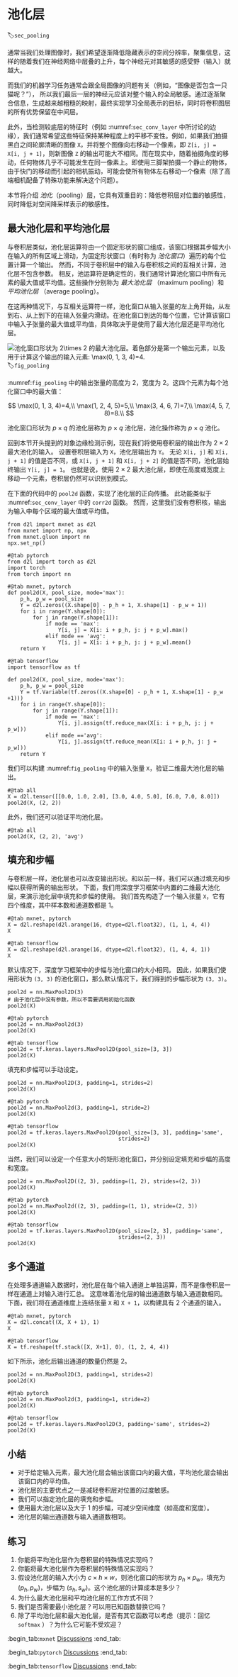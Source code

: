 # 池化层
:label:`sec_pooling`

通常当我们处理图像时，我们希望逐渐降低隐藏表示的空间分辨率，聚集信息，这样的随着我们在神经网络中层叠的上升，每个神经元对其敏感的感受野（输入）就越大。

而我们的机器学习任务通常会跟全局图像的问题有关（例如，“图像是否包含一只猫呢？”）， 所以我们最后一层的神经元应该对整个输入的全局敏感。通过逐渐聚合信息，生成越来越粗糙的映射，最终实现学习全局表示的目标，同时将卷积图层的所有优势保留在中间层。

此外，当检测较底层的特征时（例如 :numref:`sec_conv_layer` 中所讨论的边缘），我们通常希望这些特征保持某种程度上的平移不变性。例如，如果我们拍摄黑白之间轮廓清晰的图像 `X`，并将整个图像向右移动一个像素，即 `Z[i, j] = X[i, j + 1]`，则新图像 `Z` 的输出可能大不相同。而在现实中，随着拍摄角度的移动，任何物体几乎不可能发生在同一像素上。即使用三脚架拍摄一个静止的物体，由于快门的移动而引起的相机振动，可能会使所有物体左右移动一个像素（除了高端相机配备了特殊功能来解决这个问题）。

本节将介绍 *池化*（pooling）层，它具有双重目的：降低卷积层对位置的敏感性，同时降低对空间降采样表示的敏感性。


## 最大池化层和平均池化层

与卷积层类似，池化层运算符由一个固定形状的窗口组成，该窗口根据其步幅大小在输入的所有区域上滑动，为固定形状窗口（有时称为 *池化窗口*）遍历的每个位置计算一个输出。
然而，不同于卷积层中的输入与卷积核之间的互相关计算，池化层不包含参数。
相反，池运算符是确定性的，我们通常计算池化窗口中所有元素的最大值或平均值。这些操作分别称为 *最大池化层* （maximum pooling）和 *平均池化层* （average pooling）。

在这两种情况下，与互相关运算符一样，池化窗口从输入张量的左上角开始，从左到右、从上到下的在输入张量内滑动。在池化窗口到达的每个位置，它计算该窗口中输入子张量的最大值或平均值，具体取决于是使用了最大池化层还是平均池化层。


![池化窗口形状为 $2\times 2$ 的最大池化层。着色部分是第一个输出元素，以及用于计算这个输出的输入元素: $\max(0, 1, 3, 4)=4$.](../img/pooling.svg)
:label:`fig_pooling`

:numref:`fig_pooling` 中的输出张量的高度为 $2$，宽度为 $2$。这四个元素为每个池化窗口中的最大值：

$$
\max(0, 1, 3, 4)=4,\\
\max(1, 2, 4, 5)=5,\\
\max(3, 4, 6, 7)=7,\\
\max(4, 5, 7, 8)=8.\\
$$

池化窗口形状为 $p \times q$ 的池化层称为 $p \times q$ 池化层，池化操作称为 $p \times q$ 池化。

回到本节开头提到的对象边缘检测示例，现在我们将使用卷积层的输出作为 $2\times 2$ 最大池化的输入。
设置卷积层输入为 `X`，池化层输出为 `Y`。
无论 `X[i, j]` 和 `X[i, j + 1]` 的值是否不同，或 `X[i, j + 1]` 和 `X[i, j + 2]` 的值是否不同，池化层始终输出 `Y[i, j] = 1`。
也就是说，使用 $2\times 2$ 最大池化层，即使在高度或宽度上移动一个元素，卷积层仍然可以识别到模式。

在下面的代码中的 `pool2d` 函数，实现了池化层的正向传播。
此功能类似于 :numref:`sec_conv_layer` 中的 `corr2d` 函数。
然而，这里我们没有卷积核，输出为输入中每个区域的最大值或平均值。

```{.python .input}
from d2l import mxnet as d2l
from mxnet import np, npx
from mxnet.gluon import nn
npx.set_np()
```

```{.python .input}
#@tab pytorch
from d2l import torch as d2l
import torch
from torch import nn
```

```{.python .input}
#@tab mxnet, pytorch
def pool2d(X, pool_size, mode='max'):
    p_h, p_w = pool_size
    Y = d2l.zeros((X.shape[0] - p_h + 1, X.shape[1] - p_w + 1))
    for i in range(Y.shape[0]):
        for j in range(Y.shape[1]):
            if mode == 'max':
                Y[i, j] = X[i: i + p_h, j: j + p_w].max()
            elif mode == 'avg':
                Y[i, j] = X[i: i + p_h, j: j + p_w].mean()
    return Y
```

```{.python .input}
#@tab tensorflow
import tensorflow as tf

def pool2d(X, pool_size, mode='max'):
    p_h, p_w = pool_size
    Y = tf.Variable(tf.zeros((X.shape[0] - p_h + 1, X.shape[1] - p_w +1)))
    for i in range(Y.shape[0]):
        for j in range(Y.shape[1]):
            if mode == 'max':
                Y[i, j].assign(tf.reduce_max(X[i: i + p_h, j: j + p_w]))
            elif mode =='avg':
                Y[i, j].assign(tf.reduce_mean(X[i: i + p_h, j: j + p_w]))
    return Y
```

我们可以构建 :numref:`fig_pooling` 中的输入张量 `X`，验证二维最大池化层的输出。

```{.python .input}
#@tab all
X = d2l.tensor([[0.0, 1.0, 2.0], [3.0, 4.0, 5.0], [6.0, 7.0, 8.0]])
pool2d(X, (2, 2))
```

此外，我们还可以验证平均池化层。

```{.python .input}
#@tab all
pool2d(X, (2, 2), 'avg')
```

## 填充和步幅

与卷积层一样，池化层也可以改变输出形状。和以前一样，我们可以通过填充和步幅以获得所需的输出形状。
下面，我们用深度学习框架中内置的二维最大池化层，来演示池化层中填充和步幅的使用。
我们首先构造了一个输入张量 `X`，它有四个维度，其中样本数和通道数都是 1。

```{.python .input}
#@tab mxnet, pytorch
X = d2l.reshape(d2l.arange(16, dtype=d2l.float32), (1, 1, 4, 4))
X
```

```{.python .input}
#@tab tensorflow
X = d2l.reshape(d2l.arange(16, dtype=d2l.float32), (1, 4, 4, 1))
X
```

默认情况下，深度学习框架中的步幅与池化窗口的大小相同。
因此，如果我们使用形状为 `(3, 3)` 的池化窗口，那么默认情况下，我们得到的步幅形状为 `(3, 3)`。

```{.python .input}
pool2d = nn.MaxPool2D(3)
# 由于池化层中没有参数，所以不需要调用初始化函数
pool2d(X)
```

```{.python .input}
#@tab pytorch
pool2d = nn.MaxPool2d(3)
pool2d(X)
```

```{.python .input}
#@tab tensorflow
pool2d = tf.keras.layers.MaxPool2D(pool_size=[3, 3])
pool2d(X)
```

填充和步幅可以手动设定。

```{.python .input}
pool2d = nn.MaxPool2D(3, padding=1, strides=2)
pool2d(X)
```

```{.python .input}
#@tab pytorch
pool2d = nn.MaxPool2d(3, padding=1, stride=2)
pool2d(X)
```

```{.python .input}
#@tab tensorflow
pool2d = tf.keras.layers.MaxPool2D(pool_size=[3, 3], padding='same',
                                   strides=2)
pool2d(X)
```

当然，我们可以设定一个任意大小的矩形池化窗口，并分别设定填充和步幅的高度和宽度。

```{.python .input}
pool2d = nn.MaxPool2D((2, 3), padding=(1, 2), strides=(2, 3))
pool2d(X)
```

```{.python .input}
#@tab pytorch
pool2d = nn.MaxPool2d((2, 3), padding=(1, 1), stride=(2, 3))
pool2d(X)
```

```{.python .input}
#@tab tensorflow
pool2d = tf.keras.layers.MaxPool2D(pool_size=[2, 3], padding='same',
                                   strides=(2, 3))
pool2d(X)
```

## 多个通道

在处理多通道输入数据时，池化层在每个输入通道上单独运算，而不是像卷积层一样在通道上对输入进行汇总。
这意味着池化层的输出通道数与输入通道数相同。
下面，我们将在通道维度上连结张量 `X` 和 `X + 1`，以构建具有 2 个通道的输入。

```{.python .input}
#@tab mxnet, pytorch
X = d2l.concat((X, X + 1), 1)
X
```

```{.python .input}
#@tab tensorflow
X = tf.reshape(tf.stack([X, X+1], 0), (1, 2, 4, 4))
```

如下所示，池化后输出通道的数量仍然是 2。

```{.python .input}
pool2d = nn.MaxPool2D(3, padding=1, strides=2)
pool2d(X)
```

```{.python .input}
#@tab pytorch
pool2d = nn.MaxPool2d(3, padding=1, stride=2)
pool2d(X)
```

```{.python .input}
#@tab tensorflow
pool2d = tf.keras.layers.MaxPool2D(3, padding='same', strides=2)
pool2d(X)
```

## 小结

* 对于给定输入元素，最大池化层会输出该窗口内的最大值，平均池化层会输出该窗口内的平均值。
* 池化层的主要优点之一是减轻卷积层对位置的过度敏感。
* 我们可以指定池化层的填充和步幅。
* 使用最大池化层以及大于 1 的步幅，可减少空间维度（如高度和宽度）。
* 池化层的输出通道数与输入通道数相同。


## 练习

1. 你能将平均池化层作为卷积层的特殊情况实现吗？
1. 你能将最大池化层作为卷积层的特殊情况实现吗？
1. 假设池化层的输入大小为 $c\times h\times w$，则池化窗口的形状为 $p_h\times p_w$，填充为 $(p_h, p_w)$，步幅为 $(s_h, s_w)$。这个池化层的计算成本是多少？
1. 为什么最大池化层和平均池化层的工作方式不同？
1. 我们是否需要最小池化层？可以用已知函数替换它吗？
1. 除了平均池化层和最大池化层，是否有其它函数可以考虑（提示：回忆 `softmax` ）？为什么它可能不受欢迎？

:begin_tab:`mxnet`
[Discussions](https://discuss.d2l.ai/t/1858)
:end_tab:

:begin_tab:`pytorch`
[Discussions](https://discuss.d2l.ai/t/1857)
:end_tab:

:begin_tab:`tensorflow`
[Discussions](https://discuss.d2l.ai/t/1856)
:end_tab:
